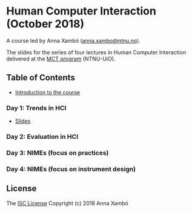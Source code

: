 # Human Computer Interaction (October 2018)

A course led by Anna Xambó (anna.xambo@ntnu.no).

The slides for the series of four lectures in Human Computer Interaction delivered at the [MCT program](https://www.ntnu.edu/studies/mmct) (NTNU-UiO).

## Table of Contents

* [Introduction to the course](https://github.com/axambo/hci-lecture-slides/tree/master/slides/introduction)

### Day 1: Trends in HCI

* [Slides](https://github.com/axambo/hci-lecture-slides/tree/master/slides/d1)

### Day 2: Evaluation in HCI

<!-- * [Slides](XX) -->

### Day 3: NIMEs (focus on practices)

<!-- * [Slides](XX) -->

### Day 4: NIMEs (focus on instrument design)

<!-- * [Slides](XX) -->

## License

The [ISC License](http://opensource.org/licenses/ISC) Copyright (c) 2018 Anna Xambó
